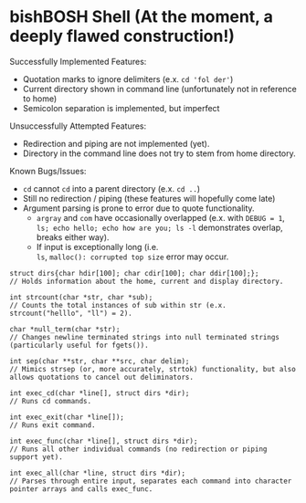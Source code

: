 # bishBOSH Shell (At the moment, a deeply flawed construction!)
Successfully Implemented Features:
- Quotation marks to ignore delimiters (e.x. `cd 'fol der'`)
- Current directory shown in command line (unfortunately not in reference to home)
- Semicolon separation is implemented, but imperfect

Unsuccessfully Attempted Features:
- Redirection and piping are not implemented (yet).
- Directory in the command line does not try to stem from home directory.

Known Bugs/Issues:
- `cd` cannot `cd` into a parent directory (e.x. `cd ..`)
- Still no redirection / piping (these features will hopefully come late)
- Argument parsing is prone to error due to quote functionality.
  - `argray` and `com` have occasionally overlapped (e.x. with `DEBUG = 1`, `ls; echo hello; echo how are you; ls -l` demonstrates overlap, breaks either way).
  - If input is exceptionally long (i.e. `                                                 ls`, `malloc(): corrupted top size` error may occur.

```
struct dirs{char hdir[100]; char cdir[100]; char ddir[100];};
// Holds information about the home, current and display directory.

int strcount(char *str, char *sub);
// Counts the total instances of sub within str (e.x. strcount("helllo", "ll") = 2).

char *null_term(char *str);
// Changes newline terminated strings into null terminated strings (particularly useful for fgets()).

int sep(char **str, char **src, char delim);
// Mimics strsep (or, more accurately, strtok) functionality, but also allows quotations to cancel out deliminators.

int exec_cd(char *line[], struct dirs *dir);
// Runs cd commands.

int exec_exit(char *line[]);
// Runs exit command.

int exec_func(char *line[], struct dirs *dir);
// Runs all other individual commands (no redirection or piping support yet).

int exec_all(char *line, struct dirs *dir);
// Parses through entire input, separates each command into character pointer arrays and calls exec_func.
```
